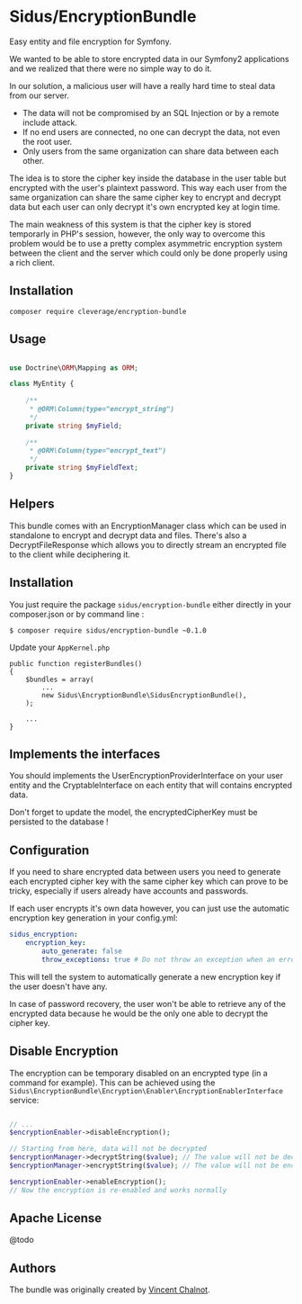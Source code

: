 Sidus/EncryptionBundle
====================

Easy entity and file encryption for Symfony.

We wanted to be able to store encrypted data in our Symfony2 applications and we realized that there were no simple way
to do it.

In our solution, a malicious user will have a really hard time to steal data from our server.

 - The data will not be compromised by an SQL Injection or by a remote include attack.
 - If no end users are connected, no one can decrypt the data, not even the root user.
 - Only users from the same organization can share data between each other.

The idea is to store the cipher key inside the database in the user table but encrypted with the user's plaintext
password. This way each user from the same organization can share the same cipher key to encrypt and decrypt data but
each user can only decrypt it's own encrypted key at login time.

The main weakness of this system is that the cipher key is stored temporarly in PHP's session, however,  the only way to
overcome this problem would be to use a pretty complex asymmetric encryption system between the client and the server
which could only be done properly using a rich client.

Installation
------------
```shell
composer require cleverage/encryption-bundle
```


Usage
-----

```php

use Doctrine\ORM\Mapping as ORM;

class MyEntity {
    
    /**
     * @ORM\Column(type="encrypt_string") 
     */
    private string $myField;
    
    /**
     * @ORM\Column(type="encrypt_text") 
     */
    private string $myFieldText;
}

```



Helpers
-------
This bundle comes with an EncryptionManager class which can be used in standalone to encrypt and decrypt data and files.
There's also a DecryptFileResponse which allows you to directly stream an encrypted file to the client while deciphering
it.

Installation
------------
You just require the package `sidus/encryption-bundle` either directly in your composer.json or by command line :
```
$ composer require sidus/encryption-bundle ~0.1.0
```

Update your `AppKernel.php`
```
public function registerBundles()
{
    $bundles = array(
        ...
        new Sidus\EncryptionBundle\SidusEncryptionBundle(),
    );

    ...
}
```

Implements the interfaces
-------------------------

You should implements the UserEncryptionProviderInterface on your user entity and the CryptableInterface on each entity
that will contains encrypted data.

Don't forget to update the model, the encryptedCipherKey must be persisted to the database !

Configuration
-------------
If you need to share encrypted data between users you need to generate each encrypted cipher key with the same cipher
key which can prove to be tricky, especially if users already have accounts and passwords.

If each user encrypts it's own data however, you can just use the automatic encryption key generation in your
config.yml:
```yaml
sidus_encryption:
    encryption_key:
        auto_generate: false
        throw_exceptions: true # Do not throw an exception when an error occurred when decrypting a value
```
This will tell the system to automatically generate a new encryption key if the user doesn't have any.

In case of password recovery, the user won't be able to retrieve any of the encrypted data because he would be the only
one able to decrypt the cipher key.

Disable Encryption
------------------
The encryption can be temporary disabled on an encrypted type (in a command for example). This can be achieved using 
the `Sidus\EncryptionBundle\Encryption\Enabler\EncryptionEnablerInterface` service:
```php

// ...
$encryptionEnabler->disableEncryption();

// Starting from here, data will not be decrypted
$encryptionManager->decryptString($value); // The value will not be decrypted
$encryptionManager->encryptString($value); // The value will not be encrypted and store as is

$encryptionEnabler->enableEncryption();
// Now the encryption is re-enabled and works normally

``` 

Apache License
--------------
@todo

Authors
-------

The bundle was originally created by [Vincent Chalnot](https://github.com/VincentChalnot).
